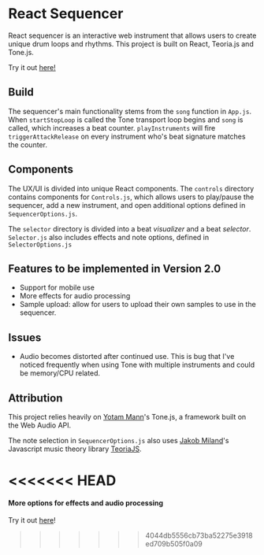 # React Sequencer
React sequencer is an interactive web instrument that allows users to create unique drum loops and rhythms. This project is built on React, Teoria.js and Tone.js.

Try it out [here!](https://jaqarrick.github.io/react-sequencer/)

## Build
The sequencer's main functionality stems from the ```song``` function in ```App.js```. When ```startStopLoop``` is called the Tone transport loop begins and ```song``` is called, which increases a beat counter. ```playInstruments``` will fire ```triggerAttackRelease``` on every instrument who's beat signature matches the counter. 

## Components
The UX/UI is divided into unique React components. The  ```controls``` directory contains components for ```Controls.js```, which allows users to play/pause the sequencer, add a new instrument, and open additional options defined in ```SequencerOptions.js```. 

The ```selector``` directory is divided into a beat *visualizer* and a beat *selector*. ```Selector.js``` also includes effects and note options, defined in ```SelectorOptions.js```

## Features to be implemented in Version 2.0
- Support for mobile use
- More effects for audio processing
- Sample upload: allow for users to upload their own samples to use in the sequencer.

## Issues
- Audio becomes distorted after continued use. This is bug that I've noticed frequently when using Tone with multiple instruments and could be memory/CPU related. 

## Attribution 
This project relies heavily on [Yotam Mann](https://github.com/tambien)'s Tone.js, a framework built on the Web Audio API. 

The note selection in ```SequencerOptions.js``` also uses [Jakob Miland](https://github.com/saebekassebil)'s Javascript music theory library [TeoriaJS](https://github.com/saebekassebil/teoria).



<<<<<<< HEAD
=======
#### More options for effects and audio processing

Try it out [here](https://jaqarrick.github.io/react-sequencer/)!
>>>>>>> 4044db5556cb73ba52275e3918ed709b505f0a09
